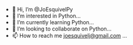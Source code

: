 - 👋 Hi, I’m @JoEsquivelPy
- 👀 I’m interested in Python...
- 🌱 I’m currently learning Python...
- 💞️ I’m looking to collaborate on Python...
- 📫 How to reach me joesquivelj@gmail.com ...

<!---
JoEsquivelPy/JoEsquivelPy is a ✨ special ✨ repository because its `README.md` (this file) appears on your GitHub profile.
You can click the Preview link to take a look at your changes.
--->
